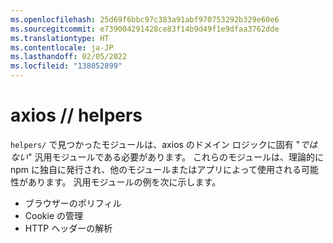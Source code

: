 ```yaml
---
ms.openlocfilehash: 25d69f6bbc97c383a91abf970753292b329e60e6
ms.sourcegitcommit: e739004291428ce83f14b9d49f1e9dfaa3762dde
ms.translationtype: HT
ms.contentlocale: ja-JP
ms.lasthandoff: 02/05/2022
ms.locfileid: "138052899"
---
```

# <a name="axios--helpers"></a>axios // helpers

`helpers/` で見つかったモジュールは、axios のドメイン ロジックに固有 "_ではない_" 汎用モジュールである必要があります。 これらのモジュールは、理論的に npm に独自に発行され、他のモジュールまたはアプリによって使用される可能性があります。 汎用モジュールの例を次に示します。

- ブラウザーのポリフィル
- Cookie の管理
- HTTP ヘッダーの解析
